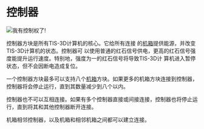# 控制器

![我有控制权了!](item:tis3d:controller)

控制器方块是所有TIS-3D计算机的核心。它给所有连接 的[机箱](casing.md)提供能源，并改变TIS-3D计算机的状态。控制器可 以使用普通的红石信号供电，更高的红石信号强度能提升运行速度。特别地，强度为一的红石信号将导致TIS-3D计 算机进入暂停状态，但不会因断电造成复位。

一个控制器方块最多可以支持八个[机箱](casing.md)方块。如果更多的机箱方块连接到控制器，控制器将会停止运行，直到其数量减少到八个以内。

控制器也不可以互相连接。如果有多个控制器直接或间接连接，控制器也将停止运行，直到将其和其他控制器断开连接。

机箱相邻控制器，以及机箱和相邻机箱之间都可以建立连接。
